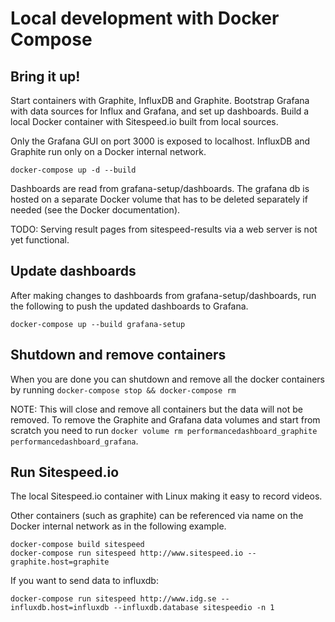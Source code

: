 # Local development with Docker Compose

## Bring it up!
Start containers with Graphite, InfluxDB and Graphite.
Bootstrap Grafana with data sources for Influx and Grafana, and set up dashboards.
Build a local Docker container with Sitespeed.io built from local sources.

Only the Grafana GUI on port 3000 is exposed to localhost.
InfluxDB and Graphite run only on a Docker internal network.
```
docker-compose up -d --build
```
Dashboards are read from grafana-setup/dashboards. The grafana db is hosted on a separate Docker volume
that has to be deleted separately if needed (see the Docker documentation).

TODO: Serving result pages from sitespeed-results via a web server is not yet functional.

## Update dashboards
After making changes to dashboards from grafana-setup/dashboards,
run the following to push the updated dashboards to Grafana.
```
docker-compose up --build grafana-setup
```

## Shutdown and remove containers

When you are done you can shutdown and remove all the docker containers by running `docker-compose stop && docker-compose rm`

NOTE: This will close and remove all containers but the data will not be removed. To remove the Graphite and Grafana data volumes and start from scratch you need to run `docker volume rm performancedashboard_graphite performancedashboard_grafana`.

## Run Sitespeed.io
The local Sitespeed.io container with Linux making it easy to record videos.

Other containers (such as graphite) can be referenced via name on the Docker internal network
as in the following example.

```
docker-compose build sitespeed
docker-compose run sitespeed http://www.sitespeed.io --graphite.host=graphite
```

If you want to send data to influxdb:

```
docker-compose run sitespeed http://www.idg.se --influxdb.host=influxdb --influxdb.database sitespeedio -n 1
```
